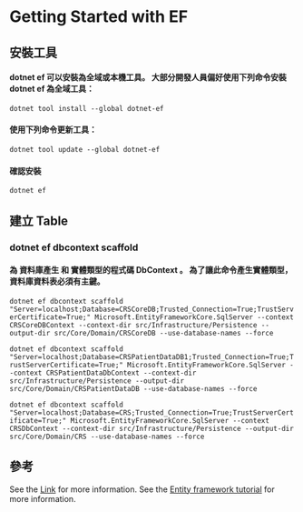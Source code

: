 # Getting Started with EF

## 安裝工具

#### dotnet ef 可以安裝為全域或本機工具。 大部分開發人員偏好使用下列命令安裝 dotnet ef 為全域工具：

`dotnet tool install --global dotnet-ef`

#### 使用下列命令更新工具：

`dotnet tool update --global dotnet-ef`

#### 確認安裝

`dotnet ef`

## 建立 Table

### dotnet ef dbcontext scaffold

#### 為 資料庫產生 和 實體類型的程式碼 DbContext 。 為了讓此命令產生實體類型，資料庫資料表必須有主鍵。

`dotnet ef dbcontext scaffold "Server=localhost;Database=CRSCoreDB;Trusted_Connection=True;TrustServerCertificate=True;" Microsoft.EntityFrameworkCore.SqlServer --context CRSCoreDBContext --context-dir src/Infrastructure/Persistence --output-dir src/Core/Domain/CRSCoreDB --use-database-names --force`

`dotnet ef dbcontext scaffold "Server=localhost;Database=CRSPatientDataDB1;Trusted_Connection=True;TrustServerCertificate=True;" Microsoft.EntityFrameworkCore.SqlServer --context CRSPatientDataDbContext --context-dir src/Infrastructure/Persistence --output-dir src/Core/Domain/CRSPatientDataDB --use-database-names --force`

`dotnet ef dbcontext scaffold "Server=localhost;Database=CRS;Trusted_Connection=True;TrustServerCertificate=True;" Microsoft.EntityFrameworkCore.SqlServer --context CRSDbContext --context-dir src/Infrastructure/Persistence --output-dir src/Core/Domain/CRS --use-database-names --force`

## 參考

See the [Link](https://docs.microsoft.com/zh-tw/ef/core/cli/dotnet) for more information.
See the [Entity framework tutorial](https://www.entityframeworktutorial.net/code-first/setup-entity-framework-code-first-environment.aspx) for more information.
